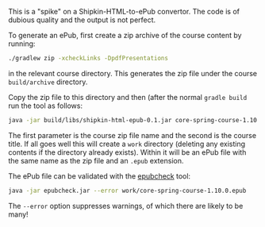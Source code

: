 This is a "spike" on a Shipkin-HTML-to-ePub convertor.
The code is of dubious quality and the output is not perfect.

To generate an ePub, first create a zip archive of the course
content by running:

```bash
./gradlew zip -xcheckLinks -DpdfPresentations
```

in the relevant course directory.
This generates the zip file under the course `build/archive`
directory.

Copy the zip file to this directory and then (after the normal
`gradle build` run the tool as follows:

```bash
java -jar build/libs/shipkin-html-epub-0.1.jar core-spring-course-1.10.0.zip 'Core Spring Course'
```

The first parameter is the course zip file name and the second
is the course title.
If all goes well this will create a `work` directory (deleting
any existing contents if the directory already exists).
Within it will be an ePub file with the same name as the zip
file and an `.epub` extension.

The ePub file can be validated with the
[epubcheck](https://github.com/w3c/epubcheck) tool:
```bash
java -jar epubcheck.jar --error work/core-spring-course-1.10.0.epub
```

The `--error` option suppresses warnings, of which there are
likely to be many!
